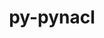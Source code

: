---
title: "py-pynacl"
layout: cache
categories: [package, develop]
meta: {"compilers": ["gcc@=11.4.0", "gcc@=9.4.0", "oneapi@=2024.2.1"], "num_specs": 16, "num_specs_by_stack": {"e4s": 5, "e4s-neoverse-v2": 4, "e4s-neoverse_v1": 2, "e4s-oneapi": 4, "e4s-power": 1, "root": 16}, "oss": ["ubuntu20.04", "ubuntu22.04"], "platforms": ["linux"], "stacks": ["e4s", "e4s-neoverse-v2", "e4s-neoverse_v1", "e4s-oneapi", "e4s-power", "root"], "targets": ["neoverse_v1", "neoverse_v2", "ppc64le", "x86_64_v3"], "versions": ["1.5.0"]}
spec_details: [{"compiler": "gcc@=11.4.0", "hash": "3oqll4wxspruvsmaesqfh57ezgnyly23", "os": "ubuntu22.04", "platform": "linux", "size": "-", "stacks": ["e4s-neoverse_v1", "root"], "tarball": "https://binaries.spack.io/develop/build_cache/linux-ubuntu22.04-neoverse_v1/gcc-11.4.0/py-pynacl-1.5.0/linux-ubuntu22.04-neoverse_v1-gcc-11.4.0-py-pynacl-1.5.0-3oqll4wxspruvsmaesqfh57ezgnyly23.spack", "target": "neoverse_v1", "variants": ["build_system=python_pip"], "versions": ["1.5.0"]}, {"compiler": "gcc@=11.4.0", "hash": "3vz2sxyjyvisegazqr5fexshtqwcigxm", "os": "ubuntu22.04", "platform": "linux", "size": "-", "stacks": ["e4s-neoverse-v2", "root"], "tarball": "https://binaries.spack.io/develop/build_cache/linux-ubuntu22.04-neoverse_v2/gcc-11.4.0/py-pynacl-1.5.0/linux-ubuntu22.04-neoverse_v2-gcc-11.4.0-py-pynacl-1.5.0-3vz2sxyjyvisegazqr5fexshtqwcigxm.spack", "target": "neoverse_v2", "variants": ["build_system=python_pip"], "versions": ["1.5.0"]}, {"compiler": "oneapi@=2024.2.1", "hash": "4jelnpnbr6b27jnmdwhvsx543hjmdtj3", "os": "ubuntu22.04", "platform": "linux", "size": "-", "stacks": ["e4s-oneapi", "root"], "tarball": "https://binaries.spack.io/develop/build_cache/linux-ubuntu22.04-x86_64_v3/oneapi-2024.2.1/py-pynacl-1.5.0/linux-ubuntu22.04-x86_64_v3-oneapi-2024.2.1-py-pynacl-1.5.0-4jelnpnbr6b27jnmdwhvsx543hjmdtj3.spack", "target": "x86_64_v3", "variants": ["build_system=python_pip"], "versions": ["1.5.0"]}, {"compiler": "oneapi@=2024.2.1", "hash": "5styh5c4pcrsxoolq5lpme6a7hrfftpk", "os": "ubuntu22.04", "platform": "linux", "size": "-", "stacks": ["e4s-oneapi", "root"], "tarball": "https://binaries.spack.io/develop/build_cache/linux-ubuntu22.04-x86_64_v3/oneapi-2024.2.1/py-pynacl-1.5.0/linux-ubuntu22.04-x86_64_v3-oneapi-2024.2.1-py-pynacl-1.5.0-5styh5c4pcrsxoolq5lpme6a7hrfftpk.spack", "target": "x86_64_v3", "variants": ["build_system=python_pip"], "versions": ["1.5.0"]}, {"compiler": "gcc@=11.4.0", "hash": "6ltsc3rdxwuuoj6krqztskmqxmbcswjw", "os": "ubuntu22.04", "platform": "linux", "size": "-", "stacks": ["e4s-neoverse-v2", "root"], "tarball": "https://binaries.spack.io/develop/build_cache/linux-ubuntu22.04-neoverse_v2/gcc-11.4.0/py-pynacl-1.5.0/linux-ubuntu22.04-neoverse_v2-gcc-11.4.0-py-pynacl-1.5.0-6ltsc3rdxwuuoj6krqztskmqxmbcswjw.spack", "target": "neoverse_v2", "variants": ["build_system=python_pip"], "versions": ["1.5.0"]}, {"compiler": "gcc@=11.4.0", "hash": "7oaeiivihgczb7k64c5tbbued5c2rt4l", "os": "ubuntu22.04", "platform": "linux", "size": "-", "stacks": ["e4s", "root"], "tarball": "https://binaries.spack.io/develop/build_cache/linux-ubuntu22.04-x86_64_v3/gcc-11.4.0/py-pynacl-1.5.0/linux-ubuntu22.04-x86_64_v3-gcc-11.4.0-py-pynacl-1.5.0-7oaeiivihgczb7k64c5tbbued5c2rt4l.spack", "target": "x86_64_v3", "variants": ["build_system=python_pip"], "versions": ["1.5.0"]}, {"compiler": "gcc@=11.4.0", "hash": "a4ggsafmyodfn44emcwfqr22clwvbsnt", "os": "ubuntu22.04", "platform": "linux", "size": "-", "stacks": ["e4s", "root"], "tarball": "https://binaries.spack.io/develop/build_cache/linux-ubuntu22.04-x86_64_v3/gcc-11.4.0/py-pynacl-1.5.0/linux-ubuntu22.04-x86_64_v3-gcc-11.4.0-py-pynacl-1.5.0-a4ggsafmyodfn44emcwfqr22clwvbsnt.spack", "target": "x86_64_v3", "variants": ["build_system=python_pip"], "versions": ["1.5.0"]}, {"compiler": "oneapi@=2024.2.1", "hash": "b3hvqcb7drcveyr7otdm6czbhe4ee4s6", "os": "ubuntu22.04", "platform": "linux", "size": "-", "stacks": ["e4s-oneapi", "root"], "tarball": "https://binaries.spack.io/develop/build_cache/linux-ubuntu22.04-x86_64_v3/oneapi-2024.2.1/py-pynacl-1.5.0/linux-ubuntu22.04-x86_64_v3-oneapi-2024.2.1-py-pynacl-1.5.0-b3hvqcb7drcveyr7otdm6czbhe4ee4s6.spack", "target": "x86_64_v3", "variants": ["build_system=python_pip"], "versions": ["1.5.0"]}, {"compiler": "gcc@=11.4.0", "hash": "befomxjh645owvpichbv6mxs3q4cx7pf", "os": "ubuntu22.04", "platform": "linux", "size": "-", "stacks": ["e4s-neoverse-v2", "root"], "tarball": "https://binaries.spack.io/develop/build_cache/linux-ubuntu22.04-neoverse_v2/gcc-11.4.0/py-pynacl-1.5.0/linux-ubuntu22.04-neoverse_v2-gcc-11.4.0-py-pynacl-1.5.0-befomxjh645owvpichbv6mxs3q4cx7pf.spack", "target": "neoverse_v2", "variants": ["build_system=python_pip"], "versions": ["1.5.0"]}, {"compiler": "oneapi@=2024.2.1", "hash": "bpnnpbgwoqa5mhoryleklrygfmvawryc", "os": "ubuntu22.04", "platform": "linux", "size": "-", "stacks": ["e4s-oneapi", "root"], "tarball": "https://binaries.spack.io/develop/build_cache/linux-ubuntu22.04-x86_64_v3/oneapi-2024.2.1/py-pynacl-1.5.0/linux-ubuntu22.04-x86_64_v3-oneapi-2024.2.1-py-pynacl-1.5.0-bpnnpbgwoqa5mhoryleklrygfmvawryc.spack", "target": "x86_64_v3", "variants": ["build_system=python_pip"], "versions": ["1.5.0"]}, {"compiler": "gcc@=11.4.0", "hash": "bqq3j53xqwbo5lkiuxaywq2umqpz6ai3", "os": "ubuntu22.04", "platform": "linux", "size": "-", "stacks": ["e4s", "root"], "tarball": "https://binaries.spack.io/develop/build_cache/linux-ubuntu22.04-x86_64_v3/gcc-11.4.0/py-pynacl-1.5.0/linux-ubuntu22.04-x86_64_v3-gcc-11.4.0-py-pynacl-1.5.0-bqq3j53xqwbo5lkiuxaywq2umqpz6ai3.spack", "target": "x86_64_v3", "variants": ["build_system=python_pip"], "versions": ["1.5.0"]}, {"compiler": "gcc@=9.4.0", "hash": "gyetdxvrh55tfbv72gdvejxkncx75axl", "os": "ubuntu20.04", "platform": "linux", "size": "-", "stacks": ["e4s-power", "root"], "tarball": "https://binaries.spack.io/develop/build_cache/linux-ubuntu20.04-ppc64le/gcc-9.4.0/py-pynacl-1.5.0/linux-ubuntu20.04-ppc64le-gcc-9.4.0-py-pynacl-1.5.0-gyetdxvrh55tfbv72gdvejxkncx75axl.spack", "target": "ppc64le", "variants": ["build_system=python_pip"], "versions": ["1.5.0"]}, {"compiler": "gcc@=11.4.0", "hash": "jb7pkp3napt3kmay7mxhc4vrw43mwj2b", "os": "ubuntu22.04", "platform": "linux", "size": "-", "stacks": ["e4s", "root"], "tarball": "https://binaries.spack.io/develop/build_cache/linux-ubuntu22.04-x86_64_v3/gcc-11.4.0/py-pynacl-1.5.0/linux-ubuntu22.04-x86_64_v3-gcc-11.4.0-py-pynacl-1.5.0-jb7pkp3napt3kmay7mxhc4vrw43mwj2b.spack", "target": "x86_64_v3", "variants": ["build_system=python_pip"], "versions": ["1.5.0"]}, {"compiler": "gcc@=11.4.0", "hash": "nthsd72cvoklf6op7oc2kgjlxr452uxx", "os": "ubuntu22.04", "platform": "linux", "size": "-", "stacks": ["e4s-neoverse_v1", "root"], "tarball": "https://binaries.spack.io/develop/build_cache/linux-ubuntu22.04-neoverse_v1/gcc-11.4.0/py-pynacl-1.5.0/linux-ubuntu22.04-neoverse_v1-gcc-11.4.0-py-pynacl-1.5.0-nthsd72cvoklf6op7oc2kgjlxr452uxx.spack", "target": "neoverse_v1", "variants": ["build_system=python_pip"], "versions": ["1.5.0"]}, {"compiler": "gcc@=11.4.0", "hash": "r4oyocghxzihnj2zjdqryoyfdpgnvo57", "os": "ubuntu22.04", "platform": "linux", "size": "-", "stacks": ["e4s-neoverse-v2", "root"], "tarball": "https://binaries.spack.io/develop/build_cache/linux-ubuntu22.04-neoverse_v2/gcc-11.4.0/py-pynacl-1.5.0/linux-ubuntu22.04-neoverse_v2-gcc-11.4.0-py-pynacl-1.5.0-r4oyocghxzihnj2zjdqryoyfdpgnvo57.spack", "target": "neoverse_v2", "variants": ["build_system=python_pip"], "versions": ["1.5.0"]}, {"compiler": "gcc@=11.4.0", "hash": "smvqrurpw76mbfgmiwouwjbpgzpzzjmh", "os": "ubuntu22.04", "platform": "linux", "size": "-", "stacks": ["e4s", "root"], "tarball": "https://binaries.spack.io/develop/build_cache/linux-ubuntu22.04-x86_64_v3/gcc-11.4.0/py-pynacl-1.5.0/linux-ubuntu22.04-x86_64_v3-gcc-11.4.0-py-pynacl-1.5.0-smvqrurpw76mbfgmiwouwjbpgzpzzjmh.spack", "target": "x86_64_v3", "variants": ["build_system=python_pip"], "versions": ["1.5.0"]}]
---
